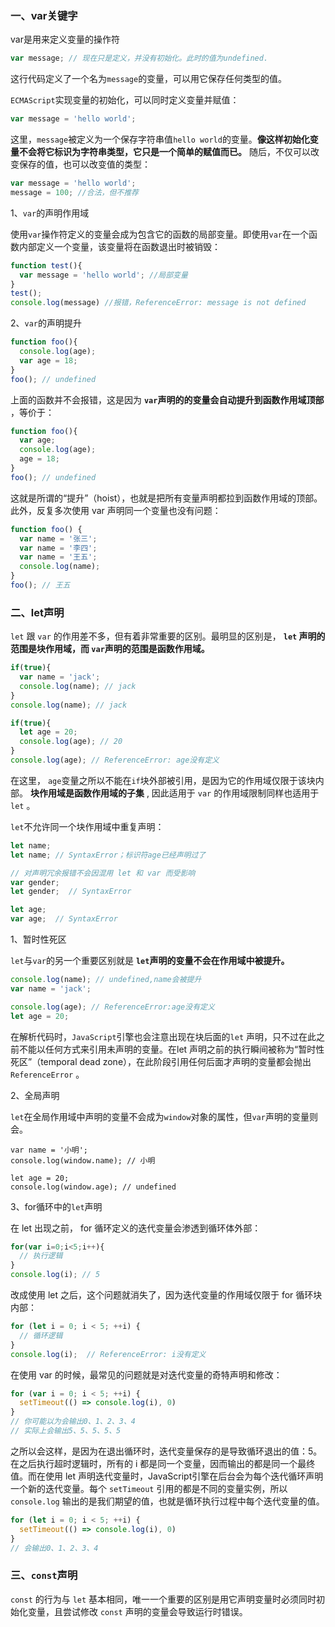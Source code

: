 ###  一、var关键字

var是用来定义变量的操作符

```javascript
var message; // 现在只是定义，并没有初始化。此时的值为undefined.
```

这行代码定义了一个名为`message`的变量，可以用它保存任何类型的值。

`ECMAScript`实现变量的初始化，可以同时定义变量并赋值：

```javascript
var message = 'hello world';
```

这里，`message`被定义为一个保存字符串值`hello world`的变量。**像这样初始化变量不会将它标识为字符串类型，它只是一个简单的赋值而已。** 随后，不仅可以改变保存的值，也可以改变值的类型：

```javascript
var message = 'hello world';
message = 100; //合法，但不推荐
```

1、`var`的声明作用域

使用`var`操作符定义的变量会成为包含它的函数的局部变量。即使用`var`在一个函数内部定义一个变量，该变量将在函数退出时被销毁：

```javascript
function test(){
  var message = 'hello world'; //局部变量
}
test();
console.log(message) //报错，ReferenceError: message is not defined
```

2、`var`的声明提升

```javascript
function foo(){
  console.log(age);
  var age = 18;
}
foo(); // undefined
```

上面的函数并不会报错，这是因为 **`var`声明的的变量会自动提升到函数作用域顶部** ，等价于：

```javascript
function foo(){
  var age;
  console.log(age);
  age = 18;
}
foo(); // undefined
```

这就是所谓的“提升”（hoist），也就是把所有变量声明都拉到函数作用域的顶部。此外，反复多次使用 var 声明同一个变量也没有问题：

```javascript
function foo() {
  var name = '张三';
  var name = '李四';
  var name = '王五';
  console.log(name);
}
foo(); // 王五
```

### 二、let声明

`let` 跟 `var` 的作用差不多，但有着非常重要的区别。最明显的区别是， **`let` 声明的范围是块作用域，而 `var`声明的范围是函数作用域。** 

```javascript
if(true){
  var name = 'jack';
  console.log(name); // jack
}
console.log(name); // jack
```

```javascript
if(true){
  let age = 20;
  console.log(age); // 20
}
console.log(age); // ReferenceError: age没有定义
```

在这里， `age`变量之所以不能在`if`块外部被引用，是因为它的作用域仅限于该块内部。 **块作用域是函数作用域的子集**  , 因此适用于 `var` 的作用域限制同样也适用于 `let` 。

`let`不允许同一个块作用域中重复声明：

```javascript
let name;
let name; // SyntaxError；标识符age已经声明过了

// 对声明冗余报错不会因混用 let 和 var 而受影响
var gender;
let gender;  // SyntaxError

let age;
var age;  // SyntaxError
```

1、暂时性死区

`let`与`var`的另一个重要区别就是 **`let`声明的变量不会在作用域中被提升。**

```javascript
console.log(name); // undefined,name会被提升
var name = 'jack';

console.log(age); // ReferenceError:age没有定义
let age = 20;
```

在解析代码时，`JavaScript`引擎也会注意出现在块后面的`let` 声明，只不过在此之前不能以任何方式来引用未声明的变量。在let 声明之前的执行瞬间被称为“暂时性死区”（temporal dead zone），在此阶段引用任何后面才声明的变量都会抛出`ReferenceError` 。

2、全局声明

`let`在全局作用域中声明的变量不会成为`window`对象的属性，但`var`声明的变量则会。

```
var name = '小明';
console.log(window.name); // 小明

let age = 20;
console.log(window.age); // undefined
```

3、for循环中的`let`声明 

在 let 出现之前， for 循环定义的迭代变量会渗透到循环体外部：

```javascript
for(var i=0;i<5;i++){
  // 执行逻辑
}
console.log(i); // 5
```

改成使用 let 之后，这个问题就消失了，因为迭代变量的作用域仅限于 for 循环块内部：

```javascript
for (let i = 0; i < 5; ++i) {
  // 循环逻辑
}
console.log(i);  // ReferenceError: i没有定义
```

在使用 var 的时候，最常见的问题就是对迭代变量的奇特声明和修改：

```javascript
for (var i = 0; i < 5; ++i) {
  setTimeout(() => console.log(i), 0)
}
// 你可能以为会输出0、1、2、3、4
// 实际上会输出5、5、5、5、5
```

之所以会这样，是因为在退出循环时，迭代变量保存的是导致循环退出的值：5。在之后执行超时逻辑时，所有的 i 都是同一个变量，因而输出的都是同一个最终值。而在使用 let 声明迭代变量时，JavaScript引擎在后台会为每个迭代循环声明一个新的迭代变量。每个 `setTimeout` 引用的都是不同的变量实例，所以 `console.log` 输出的是我们期望的值，也就是循环执行过程中每个迭代变量的值。

```javascript
for (let i = 0; i < 5; ++i) {
  setTimeout(() => console.log(i), 0)
}
// 会输出0、1、2、3、4
```

### 三、`const`声明

`const` 的行为与 `let` 基本相同，唯一一个重要的区别是用它声明变量时必须同时初始化变量，且尝试修改 `const` 声明的变量会导致运行时错误。